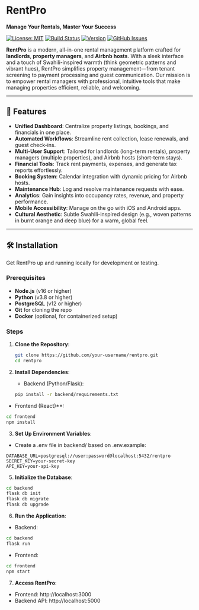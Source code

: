 # RentPro

**Manage Your Rentals, Master Your Success**

[![License: MIT](https://img.shields.io/badge/License-MIT-blue.svg)](https://opensource.org/licenses/MIT)
[![Build Status](https://img.shields.io/badge/build-passing-brightgreen.svg)]()
[![Version](https://img.shields.io/badge/version-1.0.0-orange.svg)]()
[![GitHub Issues](https://img.shields.io/github/issues/your-username/rentpro.svg)](https://github.com/your-username/rentpro/issues)

**RentPro** is a modern, all-in-one rental management platform crafted for **landlords**, **property managers**, and **Airbnb hosts**. With a sleek interface and a touch of Swahili-inspired warmth (think geometric patterns and vibrant hues), RentPro simplifies property management—from tenant screening to payment processing and guest communication. Our mission is to empower rental managers with professional, intuitive tools that make managing properties efficient, reliable, and welcoming.

---

## 🚀 Features

- **Unified Dashboard**: Centralize property listings, bookings, and financials in one place.
- **Automated Workflows**: Streamline rent collection, lease renewals, and guest check-ins.
- **Multi-User Support**: Tailored for landlords (long-term rentals), property managers (multiple properties), and Airbnb hosts (short-term stays).
- **Financial Tools**: Track rent payments, expenses, and generate tax reports effortlessly.
- **Booking System**: Calendar integration with dynamic pricing for Airbnb hosts.
- **Maintenance Hub**: Log and resolve maintenance requests with ease.
- **Analytics**: Gain insights into occupancy rates, revenue, and property performance.
- **Mobile Accessibility**: Manage on the go with iOS and Android apps.
- **Cultural Aesthetic**: Subtle Swahili-inspired design (e.g., woven patterns in burnt orange and deep blue) for a warm, global feel.

---

## 🛠 Installation

Get RentPro up and running locally for development or testing.

### Prerequisites
- **Node.js** (v16 or higher)
- **Python** (v3.8 or higher)
- **PostgreSQL** (v12 or higher)
- **Git** for cloning the repo
- **Docker** (optional, for containerized setup)

### Steps
1. **Clone the Repository**:
   ```bash
   git clone https://github.com/your-username/rentpro.git
   cd rentpro
   ```

2. **Install Dependencies**:
   - Backend (Python/Flask):
   ```bash
   pip install -r backend/requirements.txt
   ```

  - Frontend (React)**:
  ```bash
  cd frontend
  npm install
  ```

3. **Set Up Environment Variables**:
  - Create a .env file in backend/ based on .env.example:
  ```env
  DATABASE_URL=postgresql://user:password@localhost:5432/rentpro
  SECRET_KEY=your-secret-key
  API_KEY=your-api-key
  ```

5. **Initialize the Database**:
  ```bash
  cd backend
  flask db init
  flask db migrate
  flask db upgrade
 ```

6. **Run the Application**:
 - Backend:
  ```bash
  cd backend
  flask run
 ```

 - Frontend:
  ```bash
  cd frontend
  npm start
 ```

7. **Access RentPro**:
 - Frontend: http://localhost:3000
 - Backend API: http://localhost:5000
